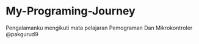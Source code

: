 # My-Programing-Journey
Pengalamanku mengikuti mata pelajaran Pemograman Dan Mikrokontroler @pakgurud9
